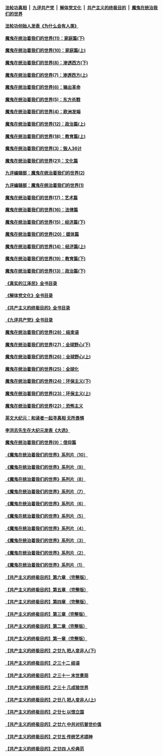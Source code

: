 ####  [法轮功真相](../../../../basic/blob/master/README.md?t=03171211) &nbsp;|&nbsp; [九评共产党](../../../../9ping.md/blob/master/README.md?t=03171211) &nbsp;|&nbsp; [解体党文化](../../../../jtdwh.md/blob/master/README.md?t=03171211)  &nbsp;|&nbsp; [共产主义的终极目的](../../../../gczydzjmd.md/blob/master/README.md?t=03171211) &nbsp;|&nbsp; [魔鬼在统治我们的世界](../../../../mgztzwmdsj.md/blob/master/README.md?t=03171211) 

#### [法轮功创始人发表《为什么会有人类》](../pages/nsc422/n13912117.md?t=03171211) 

#### [魔鬼在统治着我们的世界(11)：家庭篇(下)](../pages/nsc422/n10440961.md?t=03171211) 

#### [魔鬼在统治着我们的世界(10)：家庭篇(上)](../pages/nsc422/n10435448.md?t=03171211) 

#### [魔鬼在统治着我们的世界(8)：渗透西方(下)](../pages/nsc422/n10429603.md?t=03171211) 

#### [魔鬼在统治着我们的世界(7)：渗透西方(上)](../pages/nsc422/n10426013.md?t=03171211) 

#### [魔鬼在统治着我们的世界(6)：输出革命](../pages/nsc422/n10421536.md?t=03171211) 

#### [魔鬼在统治着我们的世界(5)：东方杀戮](../pages/nsc422/n10417707.md?t=03171211) 

#### [魔鬼在统治着我们的世界(4)：欧洲发端](../pages/nsc422/n10414890.md?t=03171211) 

#### [魔鬼在统治着我们的世界(12)：政治篇(上)](../pages/nsc422/n10444576.md?t=03171211) 

#### [魔鬼在统治着我们的世界(18)：教育篇(上)](../pages/nsc422/n10526970.md?t=03171211) 

#### [魔鬼在统治着我们的世界(3)：毁人36计](../pages/nsc422/n10411583.md?t=03171211) 

#### [魔鬼在统治着我们的世界(21)：文化篇](../pages/nsc422/n10597706.md?t=03171211) 

#### [九评编辑部：魔鬼在统治着我们的世界(2)](../pages/nsc422/n10410036.md?t=03171211) 

#### [九评编辑部：魔鬼在统治着我们的世界(1)](../pages/nsc422/n10406825.md?t=03171211) 

#### [魔鬼在统治着我们的世界(17)：艺术篇](../pages/nsc422/n10499093.md?t=03171211) 

#### [魔鬼在统治着我们的世界(16)：法律篇](../pages/nsc422/n10485969.md?t=03171211) 

#### [魔鬼在统治着我们的世界(15)：经济篇(下)](../pages/nsc422/n10469975.md?t=03171211) 

#### [魔鬼在统治着我们的世界(20)：媒体篇](../pages/nsc422/n10586579.md?t=03171211) 

#### [魔鬼在统治着我们的世界(14)：经济篇(上)](../pages/nsc422/n10457370.md?t=03171211) 

#### [魔鬼在统治着我们的世界(19)：教育篇(下)](../pages/nsc422/n10564808.md?t=03171211) 

#### [魔鬼在统治着我们的世界(13)：政治篇(下)](../pages/nsc422/n10448270.md?t=03171211) 

#### [《真实的江泽民》全书目录](../pages/nsc422/n13721399.md?t=03171211) 

#### [《解体党文化》全书目录](../pages/nsc422/n13721157.md?t=03171211) 

#### [《共产主义的终极目的》全书目录](../pages/nsc422/n13721048.md?t=03171211) 

#### [《九评共产党》全书目录](../pages/nsc422/n13708085.md?t=03171211) 

#### [魔鬼在统治着我们的世界(28)：结束语](../pages/nsc422/n10936246.md?t=03171211) 

#### [魔鬼在统治着我们的世界(27)：全球野心(下)](../pages/nsc422/n10928319.md?t=03171211) 

#### [魔鬼在统治着我们的世界(26)：全球野心(上)](../pages/nsc422/n10900318.md?t=03171211) 

#### [魔鬼在统治着我们的世界(25)：全球化](../pages/nsc422/n10788205.md?t=03171211) 

#### [魔鬼在统治着我们的世界(24)：环保主义(下)](../pages/nsc422/n10695307.md?t=03171211) 

#### [魔鬼在统治着我们的世界(23)：环保主义(上)](../pages/nsc422/n10688613.md?t=03171211) 

#### [魔鬼在统治着我们的世界(22)：恐怖主义](../pages/nsc422/n10614727.md?t=03171211) 

#### [英文大纪元：和读者一起寻真相 无所畏惧](../pages/nsc422/n12542027.md?t=03171211) 

#### [李洪志先生在大纪元发表《大选》](../pages/nsc422/n12534746.md?t=03171211) 

#### [魔鬼在统治着我们的世界(9)：信仰篇](../pages/nsc422/n10432159.md?t=03171211) 

#### [《魔鬼在统治着我们的世界》系列片（10）](../pages/nsc422/n12292670.md?t=03171211) 

#### [《魔鬼在统治着我们的世界》系列片（9）](../pages/nsc422/n12290859.md?t=03171211) 

#### [《魔鬼在统治着我们的世界》系列片（8）](../pages/nsc422/n12287445.md?t=03171211) 

#### [《魔鬼在统治着我们的世界》系列片（7）](../pages/nsc422/n12283425.md?t=03171211) 

#### [《魔鬼在统治着我们的世界》系列片（6）](../pages/nsc422/n12282314.md?t=03171211) 

#### [《魔鬼在统治着我们的世界》系列片（5）](../pages/nsc422/n12281419.md?t=03171211) 

#### [《魔鬼在统治着我们的世界》系列片（4）](../pages/nsc422/n12274024.md?t=03171211) 

#### [《魔鬼在统治着我们的世界》系列片（3）](../pages/nsc422/n12271322.md?t=03171211) 

#### [《魔鬼在统治着我们的世界》系列片（2）](../pages/nsc422/n12269049.md?t=03171211) 

#### [《魔鬼在统治着我们的世界》系列片（1）](../pages/nsc422/n12267575.md?t=03171211) 

#### [【共产主义的终极目的】第六章 （完整版）](../pages/nsc422/n11428913.md?t=03171211) 

#### [【共产主义的终极目的】第五章 （完整版）](../pages/nsc422/n11428912.md?t=03171211) 

#### [【共产主义的终极目的】第四章 （完整版）](../pages/nsc422/n11428907.md?t=03171211) 

#### [【共产主义的终极目的】第三章（完整版）](../pages/nsc422/n11428848.md?t=03171211) 

#### [【共产主义的终极目的】第二章（完整版）](../pages/nsc422/n11428831.md?t=03171211) 

#### [【共产主义的终极目的】第一章（完整版）](../pages/nsc422/n11417651.md?t=03171211) 

#### [【共产主义的终极目的】之廿九 把人变非人(下)](../pages/nsc422/n11344140.md?t=03171211) 

#### [【共产主义的终极目的】之三十二 结语](../pages/nsc422/n11360535.md?t=03171211) 

#### [【共产主义的终极目的】之三十一 末世景观](../pages/nsc422/n11351129.md?t=03171211) 

#### [【共产主义的终极目的】之三十 几成狼世界](../pages/nsc422/n11348280.md?t=03171211) 

#### [【共产主义的终极目的】之廿八 把人变非人(上)](../pages/nsc422/n11340492.md?t=03171211) 

#### [【共产主义的终极目的】之廿七 以恨立国](../pages/nsc422/n11336944.md?t=03171211) 

#### [【共产主义的终极目的】之廿六 中共对抗普世价值](../pages/nsc422/n11324785.md?t=03171211) 

#### [【共产主义的终极目的】之廿五 传统艺术颂神](../pages/nsc422/n11296396.md?t=03171211) 

#### [【共产主义的终极目的】之廿四 人伦典范](../pages/nsc422/n11296397.md?t=03171211) 


